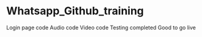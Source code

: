 # Whatsapp_Github_training
Login page code
Audio  code
Video code
Testing completed
Good to go live

